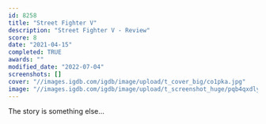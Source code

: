 ```yaml
---
id: 8258
title: "Street Fighter V"
description: "Street Fighter V - Review"
score: 8
date: "2021-04-15"
completed: TRUE
awards: ""
modified_date: "2022-07-04"
screenshots: []
cover: "//images.igdb.com/igdb/image/upload/t_cover_big/co1pka.jpg"
image: "//images.igdb.com/igdb/image/upload/t_screenshot_huge/pqb4qxdlyick19j3kbes.jpg"
---
```

The story is something else...
